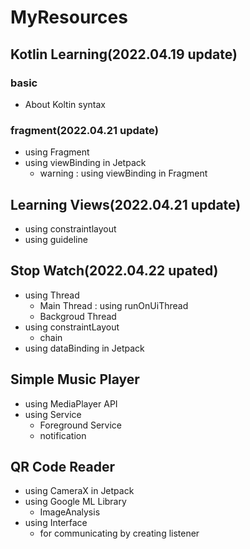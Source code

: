 # MyResources

## Kotlin Learning(2022.04.19 update)
### basic
- About Koltin syntax

### fragment(2022.04.21 update)
- using Fragment
- using viewBinding in Jetpack
  + warning : using viewBinding in Fragment

## Learning Views(2022.04.21 update)
- using constraintlayout
- using guideline

## Stop Watch(2022.04.22 upated)
- using Thread
  + Main Thread : using runOnUiThread
  + Backgroud Thread
- using constraintLayout
  + chain
- using dataBinding in Jetpack

## Simple Music Player
- using MediaPlayer API
- using Service
  + Foreground Service
  + notification

## QR Code Reader
- using CameraX in Jetpack
- using Google ML Library
  + ImageAnalysis
- using Interface
  + for communicating by creating listener

